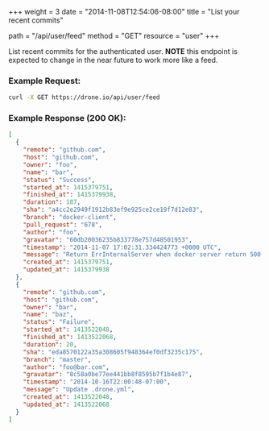 +++
weight = 3
date = "2014-11-08T12:54:06-08:00"
title = "List your recent commits"

path = "/api/user/feed"
method = "GET"
resource = "user"
+++

List recent commits for the authenticated user. **NOTE** this endpoint is expected to change in
the near future to work more like a feed.

### Example Request:

```bash
curl -X GET https://drone.io/api/user/feed
```

### Example Response (200 OK):

```json
[
  {
    "remote": "github.com",
    "host": "github.com",
    "owner": "foo",
    "name": "bar",
    "status": "Success",
    "started_at": 1415379751,
    "finished_at": 1415379938,
    "duration": 187,
    "sha": "a4cc2e2949f1912b83ef9e925ce2ce19f7d12e83",
    "branch": "docker-client",
    "pull_request": "678",
    "author": "foo",
    "gravatar": "60db20036235b833778e757d48501953",
    "timestamp": "2014-11-07 17:02:31.334424773 +0000 UTC",
    "message": "Return ErrInternalServer when docker server return 500 code",
    "created_at": 1415379751,
    "updated_at": 1415379938
  },
  {
    "remote": "github.com",
    "host": "github.com",
    "owner": "bar",
    "name": "baz",
    "status": "Failure",
    "started_at": 1413522048,
    "finished_at": 1413522068,
    "duration": 20,
    "sha": "eda8570122a35a308605f948364ef0df3235c175",
    "branch": "master",
    "author": "foo@bar.com",
    "gravatar": "8c58a0be77ee441bb8f8595b7f1b4e87",
    "timestamp": "2014-10-16T22:00:48-07:00",
    "message": "Update .drone.yml",
    "created_at": 1413522048,
    "updated_at": 1413522068
  }
]
```